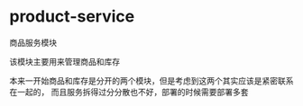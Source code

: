 # product-service

商品服务模块

该模块主要用来管理商品和库存

本来一开始商品和库存是分开的两个模块，但是考虑到这两个其实应该是紧密联系在一起的，
而且服务拆得过分分散也不好，部署的时候需要部署多套